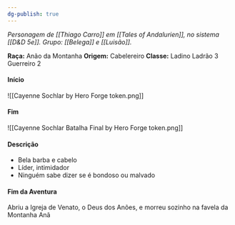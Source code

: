 ```yaml
---
dg-publish: true
---
```

*Personagem de [[Thiago Carro]] em [[Tales of Andalurien]], no sistema [[D&D 5e]].*
*Grupo: [[Belega]] e [[Luisão]].*

**Raça:** Anão da Montanha
**Origem:** Cabelereiro
**Classe:** Ladino Ladrão 3 Guerreiro 2

#### Início

![[Cayenne Sochlar by Hero Forge token.png]]
#### Fim

![[Cayenne Sochlar Batalha Final by Hero Forge token.png]]
#### Descrição
- Bela barba e cabelo
- Líder, intimidador
- Ninguém sabe dizer se é bondoso ou malvado
#### Fim da Aventura
Abriu a Igreja de Venato, o Deus dos Anões, e morreu sozinho na favela da Montanha Anã
